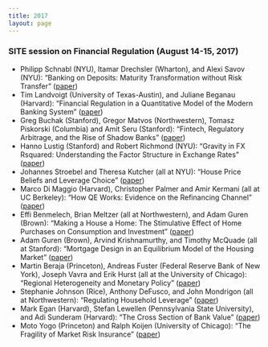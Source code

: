```yaml
---
title: 2017
layout: page
---
```


### SITE session on Financial Regulation (August 14-15, 2017)

<div style="text-align: left">

* Philipp Schnabl (NYU), Itamar Drechsler (Wharton), and Alexi Savov (NYU): “Banking on Deposits: Maturity Transformation without Risk Transfer” ([paper](https://exhibits.stanford.edu/site-archive/catalog/jy440fg7476)) 
*	Tim Landvoigt (University of Texas-Austin), and Juliane Beganau (Harvard): “Financial Regulation in a Quantitative Model of the Modern Banking System” ([paper](https://exhibits.stanford.edu/site-archive/catalog/mh815rp2486)) 
*	Greg Buchak (Stanford), Gregor Matvos (Northwestern), Tomasz Piskorski (Columbia) and Amit Seru (Stanford): “Fintech, Regulatory Arbitrage, and the Rise of Shadow Banks” ([paper](https://www.sciencedirect.com/science/article/pii/S0304405X1830237X)) 
*	Hanno Lustig (Stanford) and Robert Richmond (NYU): “Gravity in FX Rsquared: Understanding the Factor Structure in Exchange Rates” ([paper](https://exhibits.stanford.edu/site-archive/catalog/tp076wn0249)) 
*	Johannes Stroebel and Theresa Kutcher (all at NYU): “House Price Beliefs and Leverage Choice” ([paper](https://academic.oup.com/restud/article/86/6/2403/5194341))
*	Marco Di Maggio (Harvard), Christopher Palmer and Amir Kermani (all at UC Berkeley): “How QE Works: Evidence on the Refinancing Channel” ([paper](https://exhibits.stanford.edu/site-archive/catalog/dt167nv1059))
*	Effi Benmelech, Brian Meltzer (all at Northwestern), and Adam Guren (Brown): “Making a House a Home: The Stimulative Effect of Home Purchases on Consumption and Investment” ([paper](https://exhibits.stanford.edu/site-archive/catalog/bh363mk3899))
*	Adam Guren (Brown), Arvind Krishnamurthy, and Timothy McQuade (all at Stanford): “Mortgage Design in an Equilibrium Model of the Housing Market” ([paper](https://exhibits.stanford.edu/site-archive/catalog/xr330dr3856))
*	Martin Beraja (Princeton), Andreas Fuster (Federal Reserve Bank of New York), Joseph Vavra and Erik Hurst (all at the University of Chicago): “Regional Heterogeneity and Monetary Policy” ([paper](https://exhibits.stanford.edu/site-archive/catalog/sb021dh7878))
*	Stephanie Johnson (Rice), Anthony DeFusco, and John Mondrigon (all at Northwestern): “Regulating Household Leverage” ([paper](https://poseidon01.ssrn.com/delivery.php?ID=727098123007095066088078114121018072052025093049028051091115072078022024070110078018029005000115006016107028022110093021108079019007013060013106124069025025001085075025087028007100089071104086023091069005097003018092084004098094114022125004066075098110&EXT=pdf&INDEX=TRUE))
*	Mark Egan (Harvard), Stefan Lewellen (Pennsylvania State University), and Adi Sunderam (Harvard): “The Cross Section of Bank Value” ([paper](https://www.nber.org/system/files/working_papers/w23291/w23291.pdf))
*	Moto Yogo (Princeton) and Ralph Koijen (University of Chicago): “The Fragility of Market Risk Insurance” ([paper](https://www.nber.org/system/files/working_papers/w24182/w24182.pdf))

</div>
